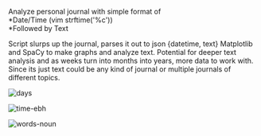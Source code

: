 Analyze personal journal with simple format of <br>
*Date/Time (vim strftime('%c')) <br>
*Followed by Text<br>

Script slurps up the journal, parses it out to json {datetime, text}  Matplotlib and SpaCy to make graphs and analyze text. Potential for deeper text analysis and as weeks turn into months 
into years, more data to work with. Since its just text could be any kind of journal or multiple journals of different topics.

![days](https://github.com/briggsreschke/vim-journal/assets/16325768/d069cb8e-e8e6-4cdb-9c2e-57bae14aef39)

![time-ebh](https://github.com/briggsreschke/vim-journal/assets/16325768/4c908734-d8af-448e-8f8f-d91a3a113691)

![words-noun](https://github.com/briggsreschke/vim-journal/assets/16325768/cb9d76e8-ff8e-4a26-8526-df181d4c3cd7)






